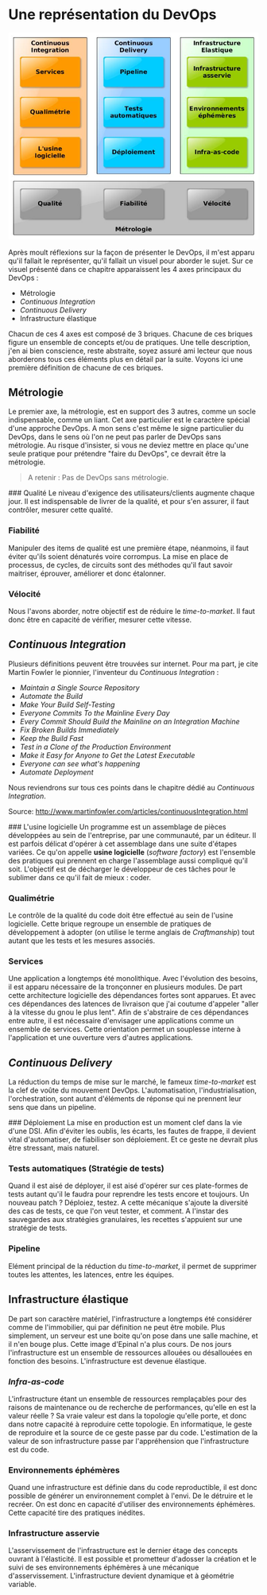 # Une représentation du DevOps

![](images/DevOps_Schema.jpg)

Après moult réflexions sur la façon de présenter le DevOps, il m'est apparu qu'il fallait le représenter, qu'il fallait un visuel pour aborder le sujet. Sur ce visuel présenté dans ce chapitre apparaissent les 4 axes principaux du DevOps :
- Métrologie
- _Continuous Integration_
- _Continuous Delivery_
- Infrastructure élastique

Chacun de ces 4 axes est composé de 3 briques. Chacune de ces briques figure un ensemble de concepts et/ou de pratiques. Une telle description, j'en ai bien conscience, reste abstraite, soyez assuré ami lecteur que nous aborderons tous ces éléments plus en détail par la suite. Voyons ici une première définition de chacune de ces briques.

## Métrologie
Le premier axe, la métrologie, est en support des 3 autres, comme un socle indispensable, comme un liant. Cet axe particulier est le caractère spécial d'une approche DevOps. A mon sens c'est même le signe particulier du DevOps, dans le sens où l'on ne peut pas parler de DevOps sans métrologie. Au risque d'insister, si vous ne deviez mettre en place qu'une seule pratique pour prétendre "faire du DevOps", ce devrait être la métrologie.

>A retenir :
Pas de DevOps sans métrologie.

### Qualité
Le niveau d'exigence des utilisateurs/clients augmente chaque jour. Il est indispensable de livrer de la qualité, et pour s'en assurer, il faut contrôler, mesurer cette qualité.

### Fiabilité
Manipuler des items de qualité est une première étape, néanmoins, il faut éviter qu'ils soient dénaturés voire corrompus. La mise en place de processus, de cycles, de circuits sont des méthodes qu'il faut savoir maitriser, éprouver, améliorer et donc étalonner.

### Vélocité
Nous l'avons aborder, notre objectif est de réduire le _time-to-market_. Il faut donc être en capacité de vérifier, mesurer cette vitesse.

## _Continuous Integration_
Plusieurs définitions peuvent être trouvées sur internet. Pour ma part, je cite Martin Fowler le pionnier, l'inventeur du _Continuous Integration_ :

* _Maintain a Single Source Repository_
* _Automate the Build_
* _Make Your Build Self-Testing_
* _Everyone Commits To the Mainline Every Day_
* _Every Commit Should Build the Mainline on an Integration Machine_
* _Fix Broken Builds Immediately_
* _Keep the Build Fast_
* _Test in a Clone of the Production Environment_
* _Make it Easy for Anyone to Get the Latest Executable_
* _Everyone can see what's happening_
* _Automate Deployment_

Nous reviendrons sur tous ces points dans le chapitre dédié au _Continuous Integration_.

Source: http://www.martinfowler.com/articles/continuousIntegration.html

### L'usine logicielle
Un programme est un assemblage de pièces développées au sein de l'entreprise, par une communauté, par un éditeur. Il est parfois délicat d'opérer à cet assemblage dans une suite d'étapes variées. Ce qu'on appelle **usine logicielle** (_software factory_) est l'ensemble des pratiques qui prennent en charge l'assemblage aussi compliqué qu'il soit. L'objectif est de décharger le développeur de ces tâches pour le sublimer dans ce qu'il fait de mieux : coder.

### Qualimétrie
Le contrôle de la qualité du code doit être effectué au sein de l'usine logicielle. Cette brique regroupe un ensemble de pratiques de développement à adopter (on utilise le terme anglais de _Craftmanship_) tout autant que les tests et les mesures associés.

### Services
Une application a longtemps été monolithique. Avec l'évolution des besoins, il est apparu nécessaire de la tronçonner en plusieurs modules. De part cette architecture logicielle des dépendances fortes sont apparues. Et avec ces dépendances des latences de livraison que j'ai coutume d'appeler "aller à la vitesse du gnou le plus lent". Afin de s'abstraire de ces dépendances entre autre, il est nécessaire d'envisager une applications comme un ensemble de services. Cette orientation permet un souplesse interne à l'application et une ouverture vers d'autres applications.

## _Continuous Delivery_
La réduction du temps de mise sur le marché, le fameux _time-to-market_ est la clef de voûte du mouvement DevOps. L'automatisation, l'industrialisation, l'orchestration, sont autant d'éléments de réponse qui ne prennent leur sens que dans un pipeline.

### Déploiement
La mise en production est un moment clef dans la vie d'une DSI. Afin d'éviter les oublis, les écarts, les fautes de frappe, il devient vital d'automatiser, de fiabiliser son déploiement. Et ce geste ne devrait plus être stressant, mais naturel.

### Tests automatiques (Stratégie de tests)
Quand il est aisé de déployer, il est aisé d'opérer sur ces plate-formes de tests autant qu'il le faudra pour reprendre les tests encore et toujours. Un nouveau patch ? Déploiez, testez. A cette mécanique s'ajoute la diversité des cas de tests, ce que l'on veut tester, et comment. A l'instar des sauvegardes aux stratégies granulaires, les recettes s'appuient sur une stratégie de tests.

### Pipeline
Elément principal de la réduction du _time-to-market_, il permet de supprimer toutes les attentes, les latences, entre les équipes. 

## Infrastructure élastique
De part son caractère matériel, l'infrastructure a longtemps été considérer comme de l'immobilier, qui par définition ne peut être mobile. Plus simplement, un serveur est une boite qu'on pose dans une salle machine, et il n'en bouge plus. Cette image d'Epinal n'a plus cours. De nos jours l'infrastructure est un ensemble de ressources allouées ou désallouées en fonction des besoins. L'infrastructure est devenue élastique.

### _Infra-as-code_
L'infrastructure étant un ensemble de ressources remplaçables pour des raisons de maintenance ou de recherche de performances, qu'elle en est la valeur réelle ? Sa vraie valeur est dans la topologie qu'elle porte, et donc dans notre capacité à reproduire cette topologie. En informatique, le geste de reproduire et la source de ce geste passe par du code. L'estimation de la valeur de son infrastructure passe par l'appréhension que l'infrastructure est du code.

### Environnements éphémères
Quand une infrastructure est définie dans du code reproductible, il est donc possible de générer un environnement complet à l'envi. De le détruire et le recréer. On est donc en capacité d'utiliser des environnements éphémères. Cette capacité tire des pratiques inédites.

### Infrastructure asservie
L'asservissement de l'infrastructure est le dernier étage des concepts ouvrant à l'élasticité. Il est possible et prometteur d'adosser la création et le suivi de ses environnements éphémères à une mécanique d'asservissement. L'infrastructure devient dynamique et à géométrie variable.
